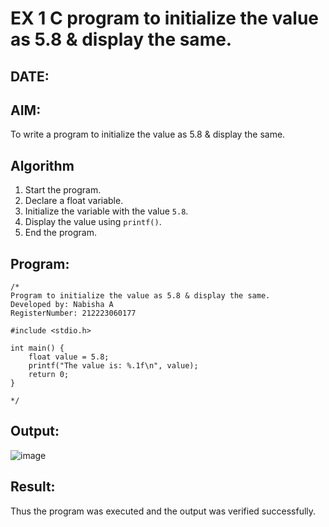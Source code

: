 # EX 1 C program to initialize the value as 5.8 & display the same.
## DATE:
## AIM:
To write a program to initialize the value as 5.8 & display the same.

## Algorithm

1. Start the program.
2. Declare a float variable.
3. Initialize the variable with the value `5.8`.
4. Display the value using `printf()`.
5. End the program.
  

## Program:
```
/*
Program to initialize the value as 5.8 & display the same.
Developed by: Nabisha A
RegisterNumber: 212223060177

#include <stdio.h>

int main() {
    float value = 5.8;
    printf("The value is: %.1f\n", value);
    return 0;
}
  
*/
```

## Output:

![image](https://github.com/user-attachments/assets/b361a5a3-c906-4dee-9636-b00fa521d61a)


## Result:
Thus the program was executed and the output was verified successfully.
